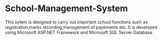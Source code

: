 # School-Management-System
This sytem is designed to carry out important school functions such as registration,marks recording,management of payements etc.
It is developed using Microsoft ASP.NET Framework and Microsoft SQL Server Database
